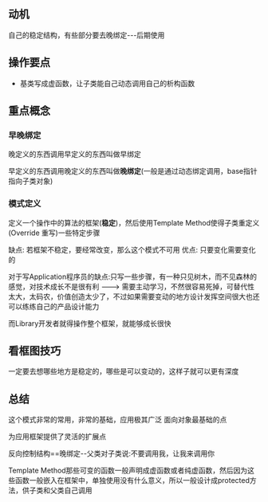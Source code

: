 ## 动机
自己的稳定结构，有些部分要去晚绑定---后期使用


## 操作要点
- 基类写成虚函数，让子类能自己动态调用自己的析构函数


## 重点概念
### 早晚绑定
晚定义的东西调用早定义的东西叫做早绑定

早定义的东西调用晚定义的东西叫做**晚绑定**(一般是通过动态绑定调用，base指针指向子类对象)

### 模式定义
定义一个操作中的算法的框架(**稳定**)，然后使用Template Method使得子类重定义(Override 重写)一些特定步骤

缺点: 若框架不稳定，要经常改变，那么这个模式不可用
优点: 只要变化需要变化的

对于写Application程序员的缺点:只写一些步骤，有一种只见树木，而不见森林的感觉，对技术成长不是很有利 ---> 需要主动学习，不然很容易死掉，可替代性太大，太码农，价值创造太少了，不过如果需要变动的地方设计发挥空间很大也还可以练练自己的产品设计能力

而Library开发者就得操作整个框架，就能够成长很快

## 看框图技巧
一定要去想哪些地方是稳定的，哪些是可以变动的，这样子就可以更有深度


## 总结
这个模式非常的常用，非常的基础，应用极其广泛
面向对象最基础的点

为应用框架提供了灵活的扩展点

反向控制结构==晚绑定--父类对子类说:不要调用我，让我来调用你

Template Method那些可变的函数一般声明成虚函数或者纯虚函数，然后因为这些函数一般嵌入在框架中，单独使用没有什么意义，所以一般设计成protected方法，供子类和父类自己调用 